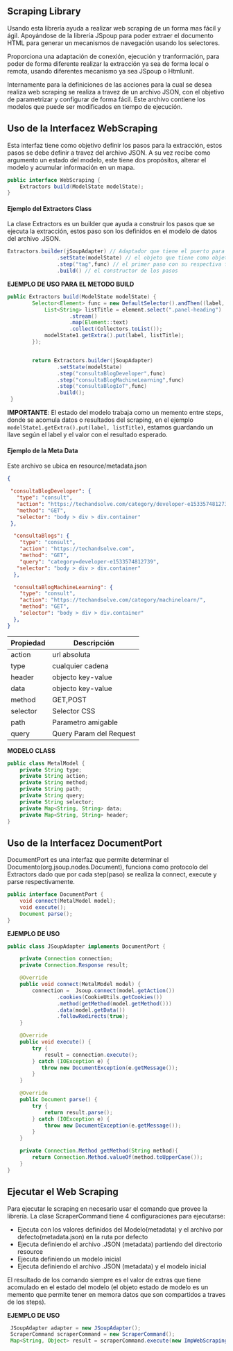  ## Scraping Library ##

Usando esta librería ayuda a realizar web scraping de un forma  mas fácil y ágil. Apoyándose de la librería JSpoup para poder extraer el documento HTML para generar un mecanismos de navegación usando los selectores. 

Proporciona una adaptación de conexión, ejecución y tranformación, para poder de forma diferente realizar la extracción ya sea de forma local o remota, usando diferentes mecanismo ya sea JSpoup o Htmlunit.

Internamente para la definiciones de las acciones para la cual se desea realiza web scraping se realiza a travez de un archivo JSON, con el objetivo de parametrizar y configurar de forma fácil. Este archivo contiene los modelos que puede ser modificados en tiempo de ejecución. 

## Uso de la Interfacez WebScraping ##

Esta interfaz tiene como objetivo definir los pasos para la extracción, estos pasos se debe definir a travez del archivo JSON. A su vez recibe como argumento un estado del modelo, este tiene dos propósitos, alterar el modelo y acumular información en un mapa. 

```java
public interface WebScraping {
    Extractors build(ModelState modelState);
}
```

#### Ejemplo del Extractors Class ####


La clase Extractors es un builder que ayuda a construir los pasos que se ejecuta la extracción, estos paso son los definidos en el modelo de datos del archivo .JSON.

```java  
Extractors.builder(jSoupAdapter) // Adaptador que tiene el puerto para poder realizar la conexión, ejecución y parse
                .setState(modelState) // el objeto que tiene como objetivo cambiar los estados
                .step("tag",func) // el primer paso con su respectiva funciona selectora 
                .build() // el constructor de los pasos
```  

**EJEMPLO DE USO PARA EL METODO BUILD**

```java  
public Extractors build(ModelState modelState) {
        Selector<Element> func = new DefaultSelector().andThen((label, modelState1, element) -> {
            List<String> listTitle = element.select(".panel-heading")
                    .stream()
                    .map(Element::text)
                    .collect(Collectors.toList());
            modelState1.getExtra().put(label, listTitle);
        });


        return Extractors.builder(jSoupAdapter)
                .setState(modelState)
                .step("consultaBlogDeveloper",func)
                .step("consultaBlogMachineLearning",func)
                .step("consultaBlogIoT",func)
                .build();
 }
```

**IMPORTANTE**: El estado del modelo trabaja como un memento entre steps, donde se acomula datos o resultados del scraping, en el ejemplo  ``` modelState1.getExtra().put(label, listTitle) ```, estamos guardando un llave según el label y el valor con el resultado esperado.

#### Ejemplo de la Meta Data ####

Este archivo se ubica en resource/metadata.json

```json
{

 "consultaBlogDeveloper": {
   "type": "consult",
   "action": "https://techandsolve.com/category/developer-e1533574812739/",
   "method": "GET",
   "selector": "body > div > div.container"
 },

  "consultaBlogs": {
    "type": "consult",
    "action": "https://techandsolve.com",
    "method": "GET",
    "query": "category=developer-e1533574812739",
   "selector": "body > div > div.container"
  },

  "consultaBlogMachineLearning": {
    "type": "consult",
    "action": "https://techandsolve.com/category/machinelearn/",
    "method": "GET",
    "selector": "body > div > div.container"
  },
}
``` 

| Propiedad  | Descripción |
| ------------- | ------------- |
| action  | url absoluta  |
| type  | cualquier cadena  |
| header  | objecto key-value |
| data  | objecto key-value  |
| method  | GET,POST  |
| selector  | Selector CSS  |
| path  | Parametro amigable  |
| query  | Query Param del Request  |

**MODELO CLASS**

```java
public class MetalModel {
    private String type;
    private String action;
    private String method;
    private String path;
    private String query;
    private String selector;
    private Map<String, String> data;
    private Map<String, String> header;
}
```
## Uso de la Interfacez DocumentPort ##

DocumentPort es una interfaz que permite determinar el Documento(org.jsoup.nodes.Document), funciona como protocolo del Extractors dado que por cada step(paso) se realiza la connect, execute y parse respectivamente. 

```java
public interface DocumentPort {
    void connect(MetalModel model);
    void execute();
    Document parse();
}
```

**EJEMPLO DE USO**

```java
public class JSoupAdapter implements DocumentPort {

    private Connection connection;
    private Connection.Response result;

    @Override
    public void connect(MetalModel model) {
        connection =  Jsoup.connect(model.getAction())
                .cookies(CookieUtils.getCookies())
                .method(getMethod(model.getMethod()))
                .data(model.getData())
                .followRedirects(true);
    }

    @Override
    public void execute() {
        try {
            result = connection.execute();
        } catch (IOException e) {
           throw new DocumentException(e.getMessage());
        }
    }

    @Override
    public Document parse() {
        try {
            return result.parse();
        } catch (IOException e) {
            throw new DocumentException(e.getMessage());
        }
    }

    private Connection.Method getMethod(String method){
        return Connection.Method.valueOf(method.toUpperCase());
    }
}
```

## Ejecutar el Web Scraping ##

Para ejecutar le scraping en necesario usar el comando que provee la librería. La clase ScraperCommand tiene 4 configuraciones para ejecutarse:

- Ejecuta con los valores definidos del Modelo(metadata) y el archivo por defecto(metadata.json) en la ruta por defecto
- Ejecuta definiendo el archivo .JSON (metadata) partiendo del directorio resource
- Ejecuta definiendo un modelo inicial 
- Ejecuta definiendo el archivo .JSON (metadata) y el modelo inicial   

El resultado de los comando siempre es el valor de extras que tiene acomulado en el estado del modelo (el objeto estado de modelo es un memento que permite tener en memora datos que son compartidos a traves de los steps).


**EJEMPLO DE USO**

```java
 JSoupAdapter adapter = new JSoupAdapter();
 ScraperCommand scraperCommand = new ScraperCommand();
 Map<String, Object> result = scraperCommand.execute(new ImpWebScraping(adapter));
 
```


